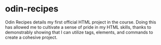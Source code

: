 # odin-recipes
Odin Recipes details my first official HTML project in the course. Doing this has allowed me to cultivate a sense of pride in my HTML skills, thanks to demonstrably showing that I can utilize tags, elements, and commands to create a cohesive project.
